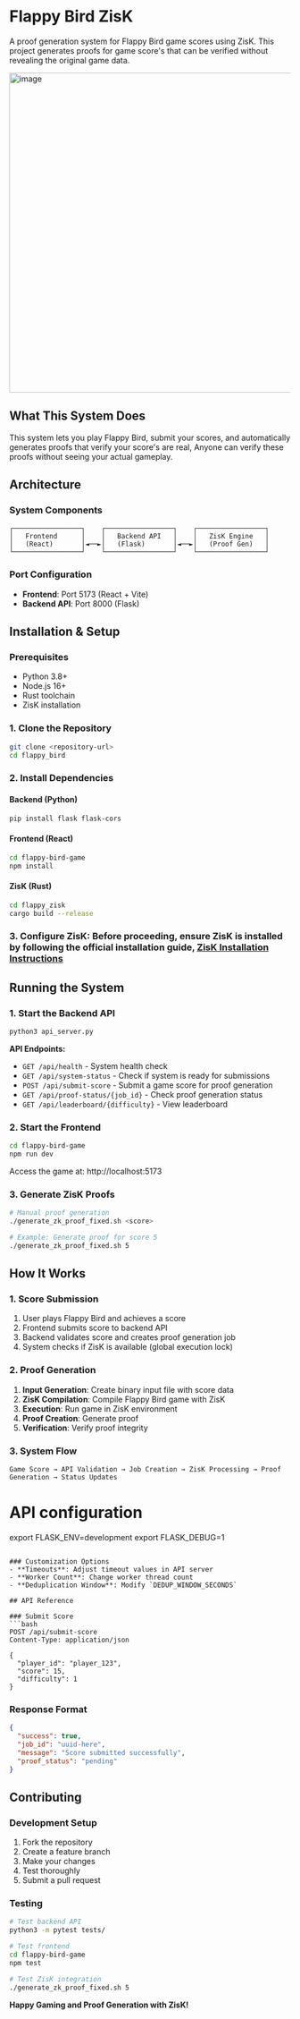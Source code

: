 # Flappy Bird ZisK 

A proof generation system for Flappy Bird game scores using ZisK. This project generates proofs for game score's that can be verified without revealing the original game data.

<img width="1003" height="572" alt="image" src="https://github.com/user-attachments/assets/d5dcd2c9-f5f1-46dd-a953-c8e6f0324108" />



## What This System Does

This system lets you play Flappy Bird, submit your scores, and automatically generates proofs that verify your score's are real, Anyone can verify these proofs without seeing your actual gameplay. 

## Architecture

### System Components
```
┌─────────────────┐    ┌─────────────────┐    ┌─────────────────┐
│   Frontend      │    │   Backend API   │    │   ZisK Engine   │
│   (React)       │◄──►│   (Flask)       │◄──►│   (Proof Gen)   │
└─────────────────┘    └─────────────────┘    └─────────────────┘
```

### Port Configuration
- **Frontend**: Port 5173 (React + Vite)
- **Backend API**: Port 8000 (Flask)

## Installation & Setup

### Prerequisites
- Python 3.8+
- Node.js 16+
- Rust toolchain
- ZisK installation

### 1. Clone the Repository
```bash
git clone <repository-url>
cd flappy_bird
```

### 2. Install Dependencies

#### Backend (Python)
```bash
pip install flask flask-cors
```

#### Frontend (React)
```bash
cd flappy-bird-game
npm install
```

#### ZisK (Rust)
```bash
cd flappy_zisk
cargo build --release
```

### 3. Configure ZisK: Before proceeding, **ensure ZisK is installed** by following the official installation guide, [ZisK Installation Instructions](https://0xpolygonhermez.github.io/zisk/getting_started/installation.html#installing-zisk)

## Running the System

### 1. Start the Backend API
```bash
python3 api_server.py
```

**API Endpoints:**
- `GET /api/health` - System health check
- `GET /api/system-status` - Check if system is ready for submissions
- `POST /api/submit-score` - Submit a game score for proof generation
- `GET /api/proof-status/{job_id}` - Check proof generation status
- `GET /api/leaderboard/{difficulty}` - View leaderboard

### 2. Start the Frontend
```bash
cd flappy-bird-game
npm run dev
```
Access the game at: http://localhost:5173

### 3. Generate ZisK Proofs
```bash
# Manual proof generation
./generate_zk_proof_fixed.sh <score>

# Example: Generate proof for score 5
./generate_zk_proof_fixed.sh 5
```

## How It Works
### 1. Score Submission
1. User plays Flappy Bird and achieves a score
2. Frontend submits score to backend API
3. Backend validates score and creates proof generation job
4. System checks if ZisK is available (global execution lock)

### 2. Proof Generation
1. **Input Generation**: Create binary input file with score data
2. **ZisK Compilation**: Compile Flappy Bird game with ZisK
3. **Execution**: Run game in ZisK environment
4. **Proof Creation**: Generate proof
5. **Verification**: Verify proof integrity

### 3. System Flow
```
Game Score → API Validation → Job Creation → ZisK Processing → Proof Generation → Status Updates
```

# API configuration
export FLASK_ENV=development
export FLASK_DEBUG=1
```

### Customization Options
- **Timeouts**: Adjust timeout values in API server
- **Worker Count**: Change worker thread count
- **Deduplication Window**: Modify `DEDUP_WINDOW_SECONDS`

## API Reference

### Submit Score
```bash
POST /api/submit-score
Content-Type: application/json

{
  "player_id": "player_123",
  "score": 15,
  "difficulty": 1
}
```

### Response Format
```json
{
  "success": true,
  "job_id": "uuid-here",
  "message": "Score submitted successfully",
  "proof_status": "pending"
}
```

## Contributing

### Development Setup
1. Fork the repository
2. Create a feature branch
3. Make your changes
4. Test thoroughly
5. Submit a pull request

### Testing
```bash
# Test backend API
python3 -m pytest tests/

# Test frontend
cd flappy-bird-game
npm test

# Test ZisK integration
./generate_zk_proof_fixed.sh 5
```
**Happy Gaming and Proof Generation with ZisK!**

